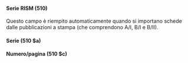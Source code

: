 #### Serie RISM (510)

Questo campo è riempito automaticamente quando si importano schede dalle pubblicazioni a stampa (che comprendono A/I, B/I e B/II). 

#### Serie (510 $a)

#### Numero/pagina (510 $c)